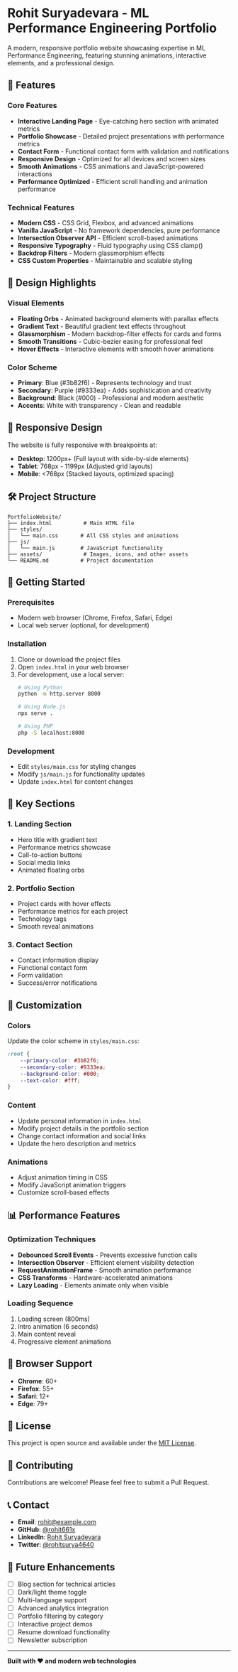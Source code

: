 # Rohit Suryadevara - ML Performance Engineering Portfolio

A modern, responsive portfolio website showcasing expertise in ML Performance Engineering, featuring stunning animations, interactive elements, and a professional design.

## 🚀 Features

### Core Features
- **Interactive Landing Page** - Eye-catching hero section with animated metrics
- **Portfolio Showcase** - Detailed project presentations with performance metrics
- **Contact Form** - Functional contact form with validation and notifications
- **Responsive Design** - Optimized for all devices and screen sizes
- **Smooth Animations** - CSS animations and JavaScript-powered interactions
- **Performance Optimized** - Efficient scroll handling and animation performance

### Technical Features
- **Modern CSS** - CSS Grid, Flexbox, and advanced animations
- **Vanilla JavaScript** - No framework dependencies, pure performance
- **Intersection Observer API** - Efficient scroll-based animations
- **Responsive Typography** - Fluid typography using CSS clamp()
- **Backdrop Filters** - Modern glassmorphism effects
- **CSS Custom Properties** - Maintainable and scalable styling

## 🎨 Design Highlights

### Visual Elements
- **Floating Orbs** - Animated background elements with parallax effects
- **Gradient Text** - Beautiful gradient text effects throughout
- **Glassmorphism** - Modern backdrop-filter effects for cards and forms
- **Smooth Transitions** - Cubic-bezier easing for professional feel
- **Hover Effects** - Interactive elements with smooth hover animations

### Color Scheme
- **Primary**: Blue (#3b82f6) - Represents technology and trust
- **Secondary**: Purple (#9333ea) - Adds sophistication and creativity
- **Background**: Black (#000) - Professional and modern aesthetic
- **Accents**: White with transparency - Clean and readable

## 📱 Responsive Design

The website is fully responsive with breakpoints at:
- **Desktop**: 1200px+ (Full layout with side-by-side elements)
- **Tablet**: 768px - 1199px (Adjusted grid layouts)
- **Mobile**: <768px (Stacked layouts, optimized spacing)

## 🛠️ Project Structure

```
PortfolioWebsite/
├── index.html          # Main HTML file
├── styles/
│   └── main.css       # All CSS styles and animations
├── js/
│   └── main.js        # JavaScript functionality
├── assets/             # Images, icons, and other assets
└── README.md          # Project documentation
```

## 🚀 Getting Started

### Prerequisites
- Modern web browser (Chrome, Firefox, Safari, Edge)
- Local web server (optional, for development)

### Installation
1. Clone or download the project files
2. Open `index.html` in your web browser
3. For development, use a local server:
   ```bash
   # Using Python
   python -m http.server 8000
   
   # Using Node.js
   npx serve .
   
   # Using PHP
   php -S localhost:8000
   ```

### Development
- Edit `styles/main.css` for styling changes
- Modify `js/main.js` for functionality updates
- Update `index.html` for content changes

## 🎯 Key Sections

### 1. Landing Section
- Hero title with gradient text
- Performance metrics showcase
- Call-to-action buttons
- Social media links
- Animated floating orbs

### 2. Portfolio Section
- Project cards with hover effects
- Performance metrics for each project
- Technology tags
- Smooth reveal animations

### 3. Contact Section
- Contact information display
- Functional contact form
- Form validation
- Success/error notifications

## 🔧 Customization

### Colors
Update the color scheme in `styles/main.css`:
```css
:root {
    --primary-color: #3b82f6;
    --secondary-color: #9333ea;
    --background-color: #000;
    --text-color: #fff;
}
```

### Content
- Update personal information in `index.html`
- Modify project details in the portfolio section
- Change contact information and social links
- Update the hero description and metrics

### Animations
- Adjust animation timing in CSS
- Modify JavaScript animation triggers
- Customize scroll-based effects

## 📊 Performance Features

### Optimization Techniques
- **Debounced Scroll Events** - Prevents excessive function calls
- **Intersection Observer** - Efficient element visibility detection
- **RequestAnimationFrame** - Smooth animation performance
- **CSS Transforms** - Hardware-accelerated animations
- **Lazy Loading** - Elements animate only when visible

### Loading Sequence
1. Loading screen (800ms)
2. Intro animation (6 seconds)
3. Main content reveal
4. Progressive element animations

## 🌟 Browser Support

- **Chrome**: 60+
- **Firefox**: 55+
- **Safari**: 12+
- **Edge**: 79+

## 📝 License

This project is open source and available under the [MIT License](LICENSE).

## 🤝 Contributing

Contributions are welcome! Please feel free to submit a Pull Request.

## 📞 Contact

- **Email**: rohit@example.com
- **GitHub**: [@rohit661x](https://github.com/rohit661x)
- **LinkedIn**: [Rohit Suryadevara](https://www.linkedin.com/in/rohitsuryadevara/)
- **Twitter**: [@rohitsurya4640](https://x.com/rohitsurya4640)

## 🔮 Future Enhancements

- [ ] Blog section for technical articles
- [ ] Dark/light theme toggle
- [ ] Multi-language support
- [ ] Advanced analytics integration
- [ ] Portfolio filtering by category
- [ ] Interactive project demos
- [ ] Resume download functionality
- [ ] Newsletter subscription

---

**Built with ❤️ and modern web technologies**
